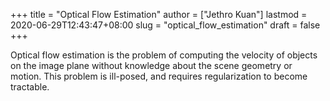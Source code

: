 +++
title = "Optical Flow Estimation"
author = ["Jethro Kuan"]
lastmod = 2020-06-29T12:43:47+08:00
slug = "optical_flow_estimation"
draft = false
+++

Optical flow estimation is the problem of computing the velocity of objects on the image plane without knowledge about the scene geometry or motion. This problem is ill-posed, and requires regularization to become tractable.
